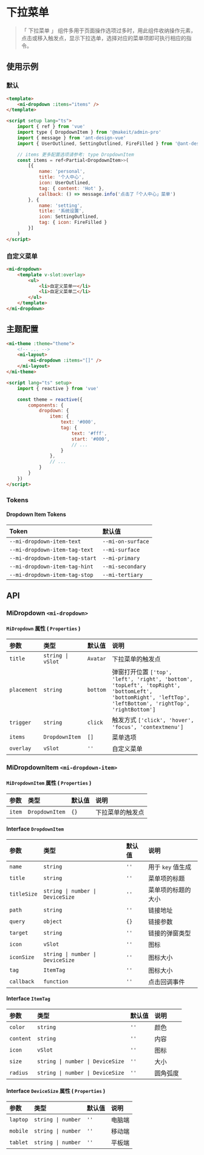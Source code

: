 # 下拉菜单

> 「 下拉菜单 」 组件多用于页面操作选项过多时，用此组件收纳操作元素，点击或移入触发点，显示下拉选单，选择对应的菜单项即可执行相应的指令。

## 使用示例

### 默认

```html
<template>
    <mi-dropdown :items="items" />
</template>

<script setup lang="ts">
    import { ref } from 'vue'
    import type { DropdownItem } from '@makeit/admin-pro'
    import { message } from 'ant-design-vue'
    import { UserOutlined, SettingOutlined, FireFilled } from '@ant-design/icons-vue'

    // items 更多配置选项请参考: type DropdownItem
    const items = ref<Partial<DropdownItem>>(
        [{
            name: 'personal',
            title: '个人中心',
            icon: UserOutlined,
            tag: { content: 'Hot' },
            callback: () => message.info('点击了「个人中心」菜单')
        }, {
            name: 'setting',
            title: '系统设置',
            icon: SettingOutlined,
            tag: { icon: FireFilled }
        }]
    )
</script>
```

### 自定义菜单

```html
<mi-dropdown>
    <template v-slot:overlay>
        <ul>
            <li>自定义菜单一</li>
            <li>自定义菜单二</li>
        </ul>
    </template>
</mi-dropdown>
```

## 主题配置

```html
<mi-theme :theme="theme">
    <!-- ... -->
    <mi-layout>
        <mi-dropdown :items="[]" />
    </mi-layout>
</mi-theme>

<script lang="ts" setup>
    import { reactive } from 'vue'

    const theme = reactive({
        components: {
            dropdown: {
                item: {
                    text: '#000',
                    tag: {
                        text: '#fff',
                        start: '#000',
                        // ...
                    }
                },
                // ...
            }
        }
    })
</script>
```

### Tokens

#### Dropdown Item Tokens

| Token | 默认值
| :---- | :----
| `--mi-dropdown-item-text` | `--mi-on-surface`
| `--mi-dropdown-item-tag-text` | `--mi-surface`
| `--mi-dropdown-item-tag-start` | `--mi-primary`
| `--mi-dropdown-item-tag-hint` | `--mi-secondary`
| `--mi-dropdown-item-tag-stop` | `--mi-tertiary`

## API

### MiDropdown `<mi-dropdown>`

#### `MiDropdown` 属性 ( `Properties` )

| 参数 | 类型 | 默认值 | 说明
| :---- | :---- | :---- | :----
| `title` | `string \| vSlot` | `Avatar` | 下拉菜单的触发点
| `placement` | `string` | `bottom` | 弹窗打开位置 `['top', 'left', 'right', 'bottom', 'topLeft', 'topRight', 'bottomLeft', 'bottomRight', 'leftTop', 'leftBottom', 'rightTop', 'rightBottom']`
| `trigger` | `string` | `click` | 触发方式 `['click', 'hover', 'focus', 'contextmenu']`
| `items` | `DropdownItem` | `[]` | 菜单选项
| `overlay` | `vSlot` | `''` | 自定义菜单

### MiDropdownItem `<mi-dropdown-item>`

#### `MiDropdownItem` 属性 ( `Properties` )

| 参数 | 类型 | 默认值 | 说明
| :---- | :---- | :---- | :----
| `item` | `DropdownItem` | `{}` | 下拉菜单的触发点

#### Interface `DropdownItem`

| 参数 | 类型 | 默认值 | 说明
| :---- | :---- | :---- | :----
| `name` | `string` | `''` | 用于 `key` 值生成
| `title` | `string` | `''` | 菜单项的标题
| `titleSize` | `string \| number \| DeviceSize` | `''` | 菜单项的标题的大小
| `path` | `string` | `''` | 链接地址
| `query` | `object` | `{}` | 链接参数
| `target` | `string` | `''` | 链接的弹窗类型
| `icon` | `vSlot` | `''` | 图标
| `iconSize` | `string \| number \| DeviceSize` | `''` | 图标大小
| `tag` | `ItemTag` | `''` | 图标大小
| `callback` | `function` | `''` | 点击回调事件

#### Interface `ItemTag`

| 参数 | 类型 | 默认值 | 说明
| :---- | :---- | :---- | :----
| `color` | `string` | `''` | 颜色
| `content` | `string` | `''` | 内容
| `icon` | `vSlot` | `''` | 图标
| `size` | `string \| number \| DeviceSize` | `''` | 大小
| `radius` | `string \| number \| DeviceSize` | `''` | 圆角弧度

#### Interface `DeviceSize` 属性 ( `Properties` )

| 参数 | 类型 | 默认值 | 说明
| :---- | :---- | :---- | :----
| `laptop` | `string \| number` | `''` | 电脑端
| `mobile` | `string \| number` | `''` | 移动端
| `tablet` | `string \| number` | `''` | 平板端
